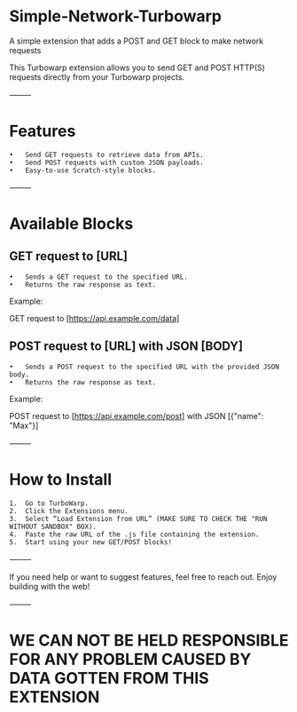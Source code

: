 # Simple-Network-Turbowarp
A simple extension that adds a POST and GET block to make network requests


This Turbowarp extension allows you to send GET and POST HTTP(S) requests directly from your Turbowarp projects.

⸻

# Features
	•	Send GET requests to retrieve data from APIs.
	•	Send POST requests with custom JSON payloads.
	•	Easy-to-use Scratch-style blocks.

⸻

# Available Blocks

## GET request to [URL]
	•	Sends a GET request to the specified URL.
	•	Returns the raw response as text.

Example:

GET request to [https://api.example.com/data]

## POST request to [URL] with JSON [BODY]
	•	Sends a POST request to the specified URL with the provided JSON body.
	•	Returns the raw response as text.

Example:

POST request to [https://api.example.com/post] with JSON [{"name": "Max"}]


⸻

# How to Install


	1.	Go to TurboWarp.
	2.	Click the Extensions menu.
	3.	Select “Load Extension from URL” (MAKE SURE TO CHECK THE "RUN WITHOUT SANDBOX" BOX).
	4.	Paste the raw URL of the .js file containing the extension.
	5.	Start using your new GET/POST blocks!

⸻

If you need help or want to suggest features, feel free to reach out. Enjoy building with the web! 

⸻

# WE CAN NOT BE HELD RESPONSIBLE FOR ANY PROBLEM CAUSED BY DATA GOTTEN FROM THIS EXTENSION
